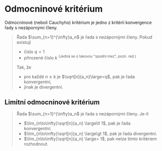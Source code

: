 # Odmocninové kritérium
Odmocninové (neboli Cauchyho) kritérium je jedno z kritérií konvergence řady s nezápornými členy.

>Řada $\sum_{n=1}^{\infty}a_n$ je řada s nezápornými členy.
>Pokud existují 
>- číslo $q < 1$
>- přirozené číslo $k$ <sup>(Jedná se o takovou "spodní mez", pozn. red.)</sup>
>
>Tak, že 
>- pro každé $n \ge k$ je $\sqrt[n]{a_n}\large<q$, pak je řada konvergentní,
>- jinak je divergentní.

## Limitní odmocninové kritérium
>Řada $\sum_{n=1}^{\infty}a_n$ je řada s nezápornými členy.
>Je-li 
>- $\lim_{n\to\infty}\sqrt[n]{a_n} \large\lt 1$, pak je řada konvergentní.
>- $\lim_{n\to\infty}\sqrt[n]{a_n} \large\gt 1$, pak je řada divergentní.
>- $\lim_{n\to\infty}\sqrt[n]{a_n} \large= 1$, pak nelze tímto kritériem rozhodnout.